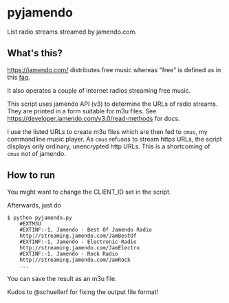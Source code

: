 # pyjamendo
List radio streams streamed by jamendo.com.

## What's this?

https://jamendo.com/ distributes free music whereas "free" is defined
as in this [faq](https://www.jamendo.com/faq).

It also operates a couple of internet radios streaming free music.

This script uses jamendo API (v3) to determine the URLs of radio
streams. They are printed in a form suitable for m3u files. See
https://developer.jamendo.com/v3.0/read-methods for docs.

I use the listed URLs to create m3u files which are then fed to
`cmus`, my commandline music player. As `cmus` refuses to stream https
URLs, the script displays only ordinary, unencrypted http URLs. This
is a shortcoming of `cmus` not of jamendo.


## How to run

You might want to change the CLIENT_ID set in the script.

Afterwards, just do

    $ python pyjamendo.py
        #EXTM3U
        #EXTINF:-1, Jamendo - Best Of Jamendo Radio
        http://streaming.jamendo.com/JamBestOf
        #EXTINF:-1, Jamendo - Electronic Radio
        http://streaming.jamendo.com/JamElectro
        #EXTINF:-1, Jamendo - Rock Radio
        http://streaming.jamendo.com/JamRock
        ...

You can save the result as an m3u file.

Kudos to @schuellerf for fixing the output file format!
